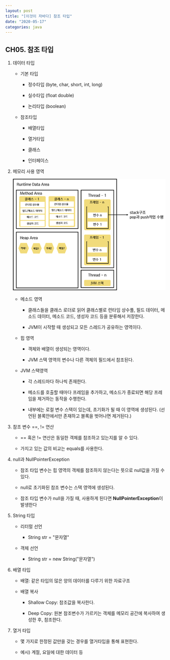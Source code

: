 ```yaml
---
layout: post
title: "[이것이 자바다] 참조 타입"
date: "2020-05-17"
categories: java
---
```




## CH05. 참조 타입



1. 데이터 타입

   - 기본 타입
   
     - 정수타입 (byte, char, short, int, long)
     
     - 실수타입 (float double)
     
     - 논리타입 (boolean)
     
   - 참조타입
   
     - 배열타입

     - 열거타입

     - 클래스

     - 인터페이스

2. 메모리 사용 영역
    
    ![](/assets/post_IMG/java05/memory.png) 

   - 메소드 영역
   
     - 클래스들을 클래스 로더로 읽어 클래스별로 런타임 상수풀, 필드 데이터, 메소드 데이터, 메소드 코드, 생성자 코드 등을 분류해서 저장한다.
     
     - JVM이 시작할 때 생성되고 모든 스레드가 공유하는 영역이다.
     
   - 힙 영역
   
     - 객체와 배열이 생성되는 영역이다.
     
     - JVM 스택 영역의 변수나 다른 객체의 필드에서 참조된다.
     
   - JVM 스택영역
   
     - 각 스레드마다 하나씩 존재한다.
     
     - 메소드를 호출할 때마다 프레임을 추가하고, 메소드가 종료되면 해당 프레임을 제거하는 동작을 수행한다.
     
     - 내부에는 로컬 변수 스택이 있는데, 초기화가 될 때 이 영역에 생성된다. (선언된 블록안에서만 존재하고 블록을 벗어나면 제거된다.)

3. 참조 변수 ==, != 연산

   - == 혹은 != 연산은 동일한 객체를 참조하고 있는지를 알 수 있다.
   
   - 가지고 있는 값의 비교는 equals를 사용한다.

4. null과 NullPointerException

   - 참조 타입 변수는 힙 영역의 객체를 참조하지 않는다는 뜻으로 null값을 가질 수 있다.
   
   - null로 초기화된 참조 변수는 스택 영역에 생성된다.
   
   - 참조 타입 변수가 null을 가질 때, 사용하게 된다면 **NullPointerException**이 발생한다

5. String 타입
   
   - 리터럴 선언
  
        - String str = "문자열"

   - 객체 선언
  
        - String str = new String("문자열")
   
6.  배열 타입
    - 배열: 같은 타입의 많은 양의 데이터를 다루기 위한 자료구조

    - 배열 복사

        - Shallow Copy:  참조값을 복사한다.

        - Deep Copy: 원본 참조변수가 가르키는 객체를 메모리 공간에 복사하여 생성한 후, 참조한다.

7. 열거 타입

   - 몇 가지로 한정된 값만을 갖는 경우를 열거타입을 통해 표현한다.
   
   - 예시) 계절, 요일에 대한 데이터 등
